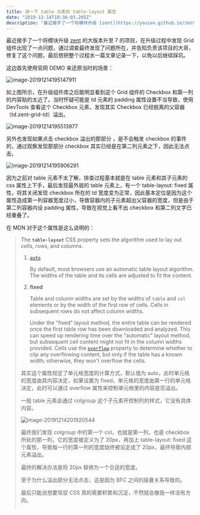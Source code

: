 ```yaml
---
title: 讲一下 table 元素的 table-layout 属性
date: "2019-12-14T10:36:03.205Z"
description: "最近接手了一个将模块升级 [zent](https://youzan.github.io/zent/zh/guides/changelog-v7) 的大版本升至 7 的项目，在升级过程中发现 Grid 组件出现了一点问题，通过调查最终发现了问题所在，并告知负责该项目的大哥，修复了这个问题，最后想把整个过程水一篇文章记录一下，以免以后继续踩坑。"
---
```


最近接手了一个将模块升级 [zent](https://youzan.github.io/zent/zh/guides/changelog-v7) 的大版本升至 7 的项目，在升级过程中发现 Grid 组件出现了一点问题，通过调查最终发现了问题所在，并告知负责该项目的大哥，修复了这个问题，最后想把整个过程水一篇文章记录一下，以免以后继续踩坑。

这边首先使用官网 DEMO 来还原当时的场景：

![image-20191214195147911](https://tva1.sinaimg.cn/large/006tNbRwly1g9whv5rx5hj31a80n0408.jpg)

如上图所示，在升级组件库之后能明显看到这个 Grid 组件的 Checkbox 和第一列的内容贴的太近了。当时怀疑可能是 td 元素的 padding 属性设置不当导致，使用 DevTools 查看这个 Checkbox 元素，发现其实 Checkbox 已经脱离的父容器（td.zent-grid-td）溢出。

![image-20191214195513977](https://tva1.sinaimg.cn/large/006tNbRwgy1g9whyq8l70j30g407udg8.jpg)

另外也发现如果点击 checkbox 溢出的那部分 ，是不会触发 checkbox 的事件的，通过观察发现那部分 checkbox 其实已经是在第二列元素之下，因此无法点击。

![image-20191214195906291](https://tva1.sinaimg.cn/large/006tNbRwly1g9wi2r4aw3j30iw0bgjsg.jpg)

因为之前对 table 元素不太了解，排查过程基本就是在 table 元素和其子元素的 css 属性上下手，最后发现最外层的 table 元素上，有一个 table-layout: fixed 属性，将其关闭发现 checkbox 所在的 td 宽度变为正常，因此基本定位是因为这个属性造成第一列容器宽度过小，导致容器内的子元素超出父容器的宽度，但是由于第二列容器内设 padding 属性，导致在视觉上看不出 checkbox 和第二列文字已经重叠了。

在 MDN 对于这个属性是这么说明的：

> The **`table-layout`** CSS property sets the algorithm used to lay out <table> cells, rows, and columns.
>
> 1. [`auto`](https://developer.mozilla.org/en-US/docs/Web/CSS/auto)
>
>    By default, most browsers use an automatic table layout algorithm. The widths of the table and its cells are adjusted to fit the content.
>
> 2. **fixed**
>
>    Table and column widths are set by the widths of `table` and `col` elements or by the width of the first row of cells. Cells in subsequent rows do not affect column widths.
>
>    Under the "fixed" layout method, the entire table can be rendered once the first table row has been downloaded and analyzed. This can speed up rendering time over the "automatic" layout method, but subsequent cell content might not fit in the column widths provided. Cells use the [`overflow`](https://developer.mozilla.org/en-US/docs/Web/CSS/overflow) property to determine whether to clip any overflowing content, but only if the table has a known width; otherwise, they won't overflow the cells.

其实这个属性规定了单元格宽度的计算方式，默认值为 auto，此时单元格的宽度由其内容决定，如果设置为 fixed，单元格的宽度由第一行的单元格决定，此时可以通过 overflow 属性来控制单元格里的内容是否溢出。

一般 table 元素会通过 colgroup 这个子元素开控制列的样式，它没有具体内容。

![image-20191214201920544](https://tva1.sinaimg.cn/large/006tNbRwly1g9wint8bnuj30j20620tm.jpg)

最终我们发现 colgroup 中的第一个 col，也就是第一列，也是 checkbox 所处的那一列，它的宽度被定义为了 20px，再加上 table-layout: fixed 这个属性，导致每一行的第一列的宽度始终被设定成了 20px，最终导致内部元素溢出。

最终的解决办法是将 20px 替换为一个合适的宽度。

至于为什么溢出部分无法点击，这是因为 BFC 之间的层叠关系导致的。

最后只能说想要驾驭 CSS 真的需要积累和沉淀，不然就会像我一样没有方向。